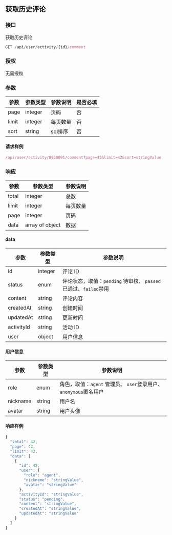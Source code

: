 ## 获取历史评论

### 接口
获取历史评论

```js
GET /api/user/activity/{id}/comment
```
### 授权
无需授权

### 参数

| 参数    | 参数类型    | 参数说明  | 是否必填 |
| ----- | ------- | ----- | ---- |
| page  | integer | 页码    | 否    |
| limit | integer | 每页数量  | 否    |
| sort  | string  | sql排序 | 否    |

#### 请求样例

```js
/api/user/activity/8930091/comment?page=42&limit=42&sort=stringValue
```

### 响应

| 参数    | 参数类型            | 参数说明 |
| ----- | --------------- | ---- |
| total | integer         | 总数   |
| limit | integer         | 每页数量 |
| page  | integer         | 页码   |
| data  | array of object | 数据   |

#### data

| 参数         | 参数类型    | 参数说明                                     |
| ---------- | ------- | ---------------------------------------- |
| id         | integer | 评论 ID                                    |
| status     | enum    | 评论状态，取值：`pending` 待审核、 `passed`已通过、`failed`禁用 |
| content    | string  | 评论内容                                     |
| createdAt  | string  | 创建时间                                     |
| updatedAt  | string  | 更新时间                                     |
| activityId | string  | 活动 ID                                    |
| user       | object  | 用户信息                                     |

#### 用户信息

| 参数       | 参数类型   | 参数说明                                     |
| -------- | ------ | ---------------------------------------- |
| role     | enum   | 角色，取值：`agent` 管理员、 `user`登录用户、`anonymous`匿名用户 |
| nickname | string | 用户名                                      |
| avatar   | string | 用户头像                                     |

#### 响应样例
```js
{
  "total": 42,
  "page": 42,
  "limit": 42,
  "data": [
    {
      "id": 42,
      "user": {
        "role": "agent",
        "nickname": "stringValue",
        "avatar": "stringValue"
      },
      "activityId": "stringValue",
      "status": "pending",
      "content": "stringValue",
      "createdAt": "stringValue",
      "updatedAt": "stringValue"
    }
  ]
}
```


